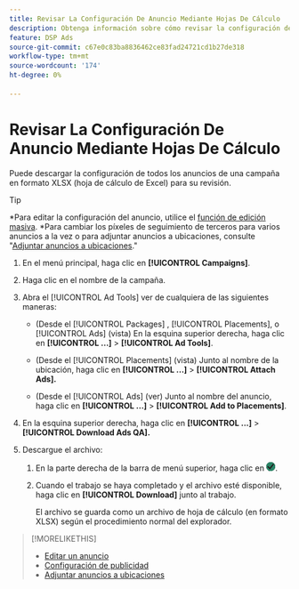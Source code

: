 ```yaml
---
title: Revisar La Configuración De Anuncio Mediante Hojas De Cálculo
description: Obtenga información sobre cómo revisar la configuración de la publicidad mediante hojas de cálculo.
feature: DSP Ads
source-git-commit: c67e0c83ba8836462ce83fad24721cd1b27de318
workflow-type: tm+mt
source-wordcount: '174'
ht-degree: 0%

---
```


# Revisar La Configuración De Anuncio Mediante Hojas De Cálculo

Puede descargar la configuración de todos los anuncios de una campaña en formato XLSX (hoja de cálculo de Excel) para su revisión.<!-- Clarify once I can get this to work: Do these include all ads in the campaign, only active ads in live or pending campaigns, or what? And does it include all possible settings, or just a subset?  -->

>[!TIP]
>
>*Para editar la configuración del anuncio, utilice el [función de edición masiva](/help/dsp/campaign-management/ads/ad-edit.md).
>*Para cambiar los píxeles de seguimiento de terceros para varios anuncios a la vez o para adjuntar anuncios a ubicaciones, consulte &quot;[Adjuntar anuncios a ubicaciones](/help/dsp/campaign-management/ads/ad-attach-to-placement.md).&quot;

1. En el menú principal, haga clic en **[!UICONTROL Campaigns]**.

1. Haga clic en el nombre de la campaña.

1. Abra el [!UICONTROL Ad Tools] ver de cualquiera de las siguientes maneras:

   * (Desde el [!UICONTROL Packages] , [!UICONTROL Placements], o [!UICONTROL Ads] (vista) En la esquina superior derecha, haga clic en **[!UICONTROL ...]** > **[!UICONTROL Ad Tools]**.

   * (Desde el [!UICONTROL Placements] (vista) Junto al nombre de la ubicación, haga clic en **[!UICONTROL ...]** > **[!UICONTROL Attach Ads].**

   * (Desde el [!UICONTROL Ads] (ver) Junto al nombre del anuncio, haga clic en  **[!UICONTROL ...]** > **[!UICONTROL Add to Placements]**.

1. En la esquina superior derecha, haga clic en **[!UICONTROL ...]** > **[!UICONTROL Download Ads QA].**

1. Descargue el archivo:

   1. En la parte derecha de la barra de menú superior, haga clic en ![Trabajos](/help/dsp/assets/downloads.png).

   1. Cuando el trabajo se haya completado y el archivo esté disponible, haga clic en **[!UICONTROL Download]** junto al trabajo.

      El archivo se guarda como un archivo de hoja de cálculo (en formato XLSX) según el procedimiento normal del explorador.

>[!MORELIKETHIS]
>
>* [Editar un anuncio](/help/dsp/campaign-management/ads/ad-edit.md)
>* [Configuración de publicidad](/help/dsp/campaign-management/ads/ad-settings.md)
>* [Adjuntar anuncios a ubicaciones](/help/dsp/campaign-management/ads/ad-attach-to-placement.md)
